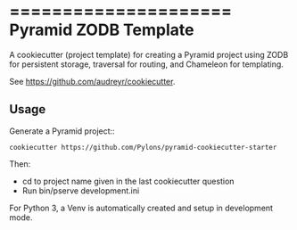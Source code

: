 =====================
Pyramid ZODB Template
=====================

A cookiecutter (project template) for creating a Pyramid project using ZODB for
persistent storage, traversal for routing, and Chameleon for templating.

See https://github.com/audreyr/cookiecutter.

Usage
-----

Generate a Pyramid project::

    cookiecutter https://github.com/Pylons/pyramid-cookiecutter-starter

Then:

* cd to project name given in the last cookiecutter question
* Run bin/pserve development.ini

For Python 3, a Venv is automatically created and setup in development mode.
